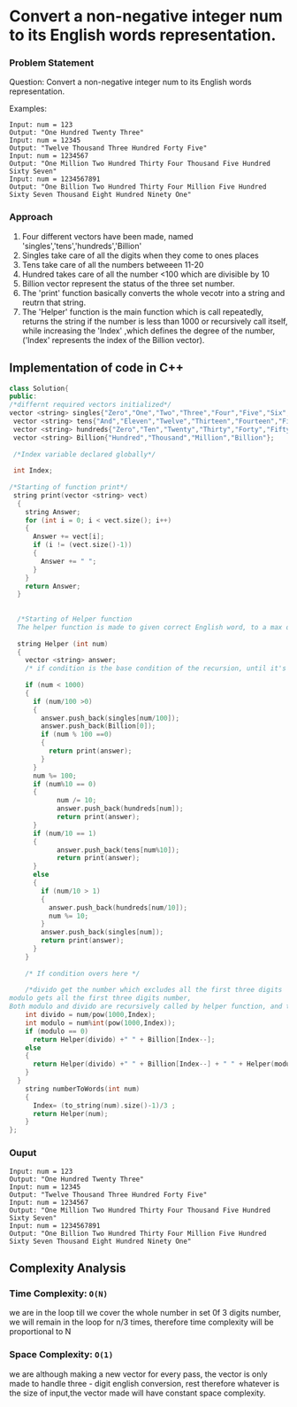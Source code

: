 # Convert a non-negative integer num to its English words representation.

### Problem Statement
Question: Convert a non-negative integer num to its English words representation.

Examples:
```
Input: num = 123
Output: "One Hundred Twenty Three"
Input: num = 12345
Output: "Twelve Thousand Three Hundred Forty Five"
Input: num = 1234567
Output: "One Million Two Hundred Thirty Four Thousand Five Hundred Sixty Seven"
Input: num = 1234567891
Output: "One Billion Two Hundred Thirty Four Million Five Hundred Sixty Seven Thousand Eight Hundred Ninety One"
```

### Approach

1. Four different vectors have been made, named 'singles','tens','hundreds','Billion'
2. Singles take care of all the digits when they come to ones places
3. Tens take care of all the numbers betweeen 11-20
4. Hundred takes care of all the number <100 which are divisible by 10
5. Billion vector represent the status of the three set number.
6. The 'print' function basically converts the whole vecotr into a string and reutrn that string.
7. The 'Helper' function is the main function which is call repeatedly, returns the string if the number is less than 1000 or recursively call itself, while increasing the 'Index' ,which defines the degree of the number, ('Index' represents the index of the Billion vector).

## Implementation of code in C++

```C++
class Solution{
public:
/*differnt required vectors initialized*/
vector <string> singles{"Zero","One","Two","Three","Four","Five","Six","Seven","Eight","Nine"};
 vector <string> tens{"And","Eleven","Twelve","Thirteen","Fourteen","Fifteen","Sixteen","Seventeen","Eighteen","Nineteen"};
 vector <string> hundreds{"Zero","Ten","Twenty","Thirty","Forty","Fifty","Sixty","Seventy","Eighty","Ninety"};
 vector <string> Billion{"Hundred","Thousand","Million","Billion"};  
 
 /*Index variable declared globally*/
 
 int Index;
 
/*Starting of function print*/
 string print(vector <string> vect)
  {
    string Answer;
    for (int i = 0; i < vect.size(); i++)
    {
      Answer += vect[i];
      if (i != (vect.size()-1))
      {
        Answer += " ";
      }
    }
    return Answer;
  }
  
  
  /*Starting of Helper function
  The helper function is made to given correct English word, to a max of three digit this is called recursively to get all the English Words of a number >3 digits*/
  
  string Helper (int num)
  {
    vector <string> answer;
    /* if condition is the base condition of the recursion, until it's not met, the recursion will not stop and it only happens when we get set of 3-digits */
    
    if (num < 1000)
    {
      if (num/100 >0)
      {
        answer.push_back(singles[num/100]);
        answer.push_back(Billion[0]);
        if (num % 100 ==0)
        {
          return print(answer);
        }
      }
      num %= 100;
      if (num%10 == 0)
      {
            num /= 10;
            answer.push_back(hundreds[num]);
            return print(answer);
      }
      if (num/10 == 1)
      {
            answer.push_back(tens[num%10]);
            return print(answer);
      }
      else
      {
        if (num/10 > 1)
        {
          answer.push_back(hundreds[num/10]);
          num %= 10;
        }
        answer.push_back(singles[num]);
        return print(answer);
      }
    }
    
    /* If condition overs here */
    
    /*divido get the number which excludes all the first three digits
modulo gets all the first three digits number,
Both modulo and divido are recursively called by helper function, and the helper function gives a string when a three digits or less than three digit number is given.*/
    int divido = num/pow(1000,Index);
    int modulo = num%int(pow(1000,Index));
    if (modulo == 0)
      return Helper(divido) +" " + Billion[Index--];
    else
    {
      return Helper(divido) +" " + Billion[Index--] + " " + Helper(modulo);
    }
  }
    string numberToWords(int num)
    {
      Index= (to_string(num).size()-1)/3 ;
      return Helper(num);
    }
};
```
### Ouput 
```
Input: num = 123
Output: "One Hundred Twenty Three"
Input: num = 12345
Output: "Twelve Thousand Three Hundred Forty Five"
Input: num = 1234567
Output: "One Million Two Hundred Thirty Four Thousand Five Hundred Sixty Seven"
Input: num = 1234567891
Output: "One Billion Two Hundred Thirty Four Million Five Hundred Sixty Seven Thousand Eight Hundred Ninety One"
```

## Complexity Analysis

### Time Complexity: ```O(N)```
we are in the loop till we cover the whole number in set 0f 3 digits number, we will remain in the loop for n/3 times, therefore time complexity will be proportional to N

### Space Complexity: ```O(1)```
we are although making a new vector for every pass, the vector is only made to handle three - digit english conversion, rest therefore whatever is the size of input,the vector made will have constant space complexity.

